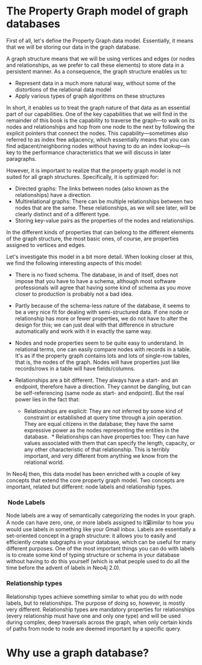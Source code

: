 # The Property Graph model of graph databases

First of all, let's define the Property Graph data model. Essentially, it means that we will be storing our data in the graph database.

A graph structure means that we will be using vertices and edges (or nodes and relationships, as we prefer to call these elements) to store data in a persistent manner. As a consequence, the graph structure enables us to:

* Represent data in a much more natural way, without some of the distortions of the relational data model
* Apply various types of graph algorithms on these structures

In short, it enables us to treat the graph nature of that data as an essential part of our capabilities. One of the key capabilities that we will find in the remainder of this book is the capability to traverse the graph—to walk on its nodes and relationships and hop from one node to the next by following the explicit pointers that connect the nodes. This capability—sometimes also referred to as index free adjacency, which essentially means that you can find adjacent/neighboring nodes without having to do an index lookup—is key to the performance characteristics that we will discuss in later paragraphs.

However, it is important to realize that the property graph model is not suited for all graph structures. Specifically, it is optimized for:

* Directed graphs: The links between nodes (also known as the relationships) have a direction.
* Multirelational graphs: There can be multiple relationships between two nodes that are the same. These relationships, as we will see later, will be clearly distinct and of a different type.
* Storing key-value pairs as the properties of the nodes and relationships.

In the different kinds of properties that can belong to the different elements of the graph structure, the most basic ones, of course, are properties assigned to vertices and edges.

Let's investigate this model in a bit more detail. When looking closer at this, we find the following interesting aspects of this model:

* There is no fixed schema. The database, in and of itself, does not impose that you have to have a schema, although most software professionals will agree that having some kind of schema as you move closer to production is probably not a bad idea.

* Partly because of the schema-less nature of the database, it seems to be a very nice fit for dealing with semi-structured data. If one node or relationship has more or fewer properties, we do not have to alter the design for this; we can just deal with that difference in structure automatically and work with it in exactly the same way.

* Nodes and node properties seem to be quite easy to understand. In relational terms, one can easily compare nodes with records in a table. It's as if the property graph contains lots and lots of single-row tables, that is, the nodes of the graph. Nodes will have properties just like records/rows in a table will have fields/columns.

* Relationships are a bit different. They always have a start- and an endpoint, therefore have a direction. They cannot be dangling, but can be self-referencing (same node as start- and endpoint). But the real power lies in the fact that:
  * Relationships are explicit: They are not inferred by some kind of constraint or established at query time through a join operation. They are equal citizens in the database; they have the same expressive power as the nodes representing the entities in the database.
  * Relationships can have properties too: They can have values associated with them that can specify the length, capacity, or any other characteristic of that relationship. This is terribly important, and very different from anything we know from the relational world.
  
In Neo4j then, this data model has been enriched with a couple of key concepts that extend the core property graph model. Two concepts are important, related but different: node labels and relationship types.

###  Node Labels

Node labels are a way of semantically categorizing the nodes in your graph. A node can have zero, one, or more labels assigned to it梥imilar to how you would use labels in something like your Gmail inbox. Labels are essentially a set-oriented concept in a graph structure: it allows you to easily and efficiently create subgraphs in your database, which can be useful for many different purposes. One of the most important things you can do with labels is to create some kind of typing structure or schema in your database without having to do this yourself (which is what people used to do all the time before the advent of labels in Neo4j 2.0).

### Relationship types

Relationship types achieve something similar to what you do with node labels, but to relationships. The purpose of doing so, however, is mostly very different. Relationship types are mandatory properties for relationships (every relationship must have one and only one type) and will be used during complex, deep traversals across the graph, when only certain kinds of paths from node to node are deemed important by a specific query.

# Why use a graph database?
  
  
  
  
  
  
  
